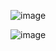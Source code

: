 ![image](https://github.com/user-attachments/assets/a5af5ef8-3be0-4785-8a04-159ec2f816a8)

![image](https://github.com/user-attachments/assets/4b872b69-1ce3-4b80-9077-c2ee048c40eb)
